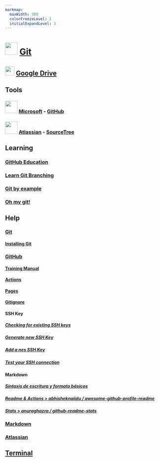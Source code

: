 ```yaml
---
markmap:
  maxWidth: 300
  colorFreezeLevel: 2
  initialExpandLevel: 3
---
```


# <img src='https://i.imgur.com/nySomdb.png' style='height:40px;width:auto'> [Git](https://www.git-scm.com/)

## <img src='https://i.imgur.com/ZNXS54N.png' style='height:30px;width:auto'> [Google Drive](https://drive.google.com/drive/folders/1PEaZDEdmcpaQzGsI_v9jBSSFKR7dC0n7?usp=drive_link)

## Tools

### <img src='https://i.imgur.com/OZr9rF0.png' style='height:40px;width:auto'> [Microsoft](https://www.microsoft.com/) - [GitHub](https://github.com/)

### <img src='https://i.imgur.com/90PwkXM.png' style='height:40px;width:auto'> [Atlassian](hhttps://www.atlassian.com/es) - [SourceTree](https://www.sourcetreeapp.com/)

## Learning

### [GitHub Education](https://github.com/edu)
### [Learn Git Branching](https://learngitbranching.js.org/)
### [Git by example](https://antonz.org/git-by-example/)
### [Oh my git!](https://ohmygit.org/)


## Help

### [Git](https://git-scm.com/doc)
#### [Installing Git](https://git-scm.com/book/en/v2/Getting-Started-Installing-Git)

### [GitHub](https://docs.github.com/es)
#### [Training Manual](https://githubtraining.github.io/training-manual)
#### [Actions](https://docs.github.com/es/actions)
#### [Pages](https://docs.github.com/es/pages)
#### [Gitignore](https://github.com/github/gitignore)
#### SSH Key
##### [Checking for existing SSH keys](hhttps://docs.github.com/en/authentication/connecting-to-github-with-ssh/checking-for-existing-ssh-keys)
##### [Generate new SSH Key](https://docs.github.com/en/authentication/connecting-to-github-with-ssh/generating-a-new-ssh-key-and-adding-it-to-the-ssh-agent)
##### [Add a nes SSH Key](https://docs.github.com/en/authentication/connecting-to-github-with-ssh/adding-a-new-ssh-key-to-your-github-account)
##### [Test your SSH connection](https://docs.github.com/en/authentication/connecting-to-github-with-ssh/testing-your-ssh-connection)
#### Markdown
##### [Sintaxis de escritura y formato básicos](https://docs.github.com/es/get-started/writing-on-github/getting-started-with-writing-and-formatting-on-github/basic-writing-and-formatting-syntax)
##### [Readme & Actions > abhisheknaiidu / awesome-github-profile-readme](https://github.com/abhisheknaiidu/awesome-github-profile-readme)
##### [Stats > anuraghazra / github-readme-stats](https://github.com/abhisheknaiidu/awesome-github-profile-readme)

### [Markdown](https://www.markdownguide.org/)

### [Atlassian](https://www.atlassian.com/es/git)

## [Terminal](https://docs.google.com/document/d/17oId5AsjgG7z6uwF-5XJNysQXLn5VD5ZP2M5iKwauY8/edit?usp=drive_link)
